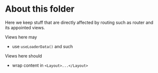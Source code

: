 # About this folder

Here we keep stuff that are directly affected by routing such as router and its appointed views.

Views here may
- use `useLoaderData()` and such

Views here should
- wrap content in `<Layout>...</Layout>`